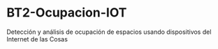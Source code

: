 # BT2-Ocupacion-IOT
Detección y análisis de ocupación de espacios usando dispositivos del Internet de las Cosas
